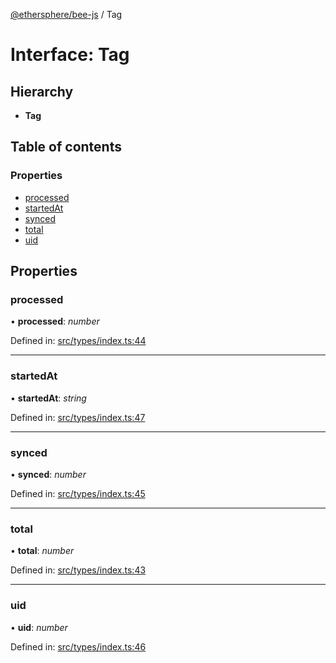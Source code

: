 [@ethersphere/bee-js](../README.md) / Tag

# Interface: Tag

## Hierarchy

* **Tag**

## Table of contents

### Properties

- [processed](tag.md#processed)
- [startedAt](tag.md#startedat)
- [synced](tag.md#synced)
- [total](tag.md#total)
- [uid](tag.md#uid)

## Properties

### processed

• **processed**: *number*

Defined in: [src/types/index.ts:44](https://github.com/ethersphere/bee-js/blob/313830a/src/types/index.ts#L44)

___

### startedAt

• **startedAt**: *string*

Defined in: [src/types/index.ts:47](https://github.com/ethersphere/bee-js/blob/313830a/src/types/index.ts#L47)

___

### synced

• **synced**: *number*

Defined in: [src/types/index.ts:45](https://github.com/ethersphere/bee-js/blob/313830a/src/types/index.ts#L45)

___

### total

• **total**: *number*

Defined in: [src/types/index.ts:43](https://github.com/ethersphere/bee-js/blob/313830a/src/types/index.ts#L43)

___

### uid

• **uid**: *number*

Defined in: [src/types/index.ts:46](https://github.com/ethersphere/bee-js/blob/313830a/src/types/index.ts#L46)
